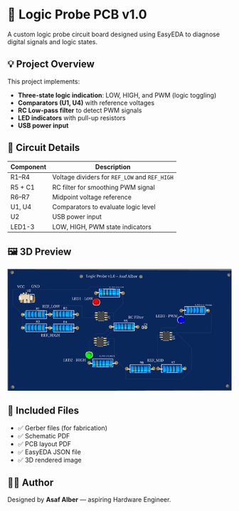 # 🔧 Logic Probe PCB v1.0

A custom logic probe circuit board designed using EasyEDA to diagnose digital signals and logic states.

## 💡 Project Overview
This project implements:
- **Three-state logic indication**: LOW, HIGH, and PWM (logic toggling)
- **Comparators (U1, U4)** with reference voltages
- **RC Low-pass filter** to detect PWM signals
- **LED indicators** with pull-up resistors
- **USB power input**

## 🧩 Circuit Details
| Component | Description |
|-----------|-------------|
| R1–R4     | Voltage dividers for `REF_LOW` and `REF_HIGH` |
| R5 + C1   | RC filter for smoothing PWM signal |
| R6–R7     | Midpoint voltage reference |
| U1, U4    | Comparators to evaluate logic level |
| U2        | USB power input |
| LED1-3    | LOW, HIGH, PWM state indicators |

## 🖼️ 3D Preview
![3D View](3D%20View.png)

## 📂 Included Files
- ✅ Gerber files (for fabrication)
- ✅ Schematic PDF
- ✅ PCB layout PDF
- ✅ EasyEDA JSON file
- ✅ 3D rendered image

## 👨‍💻 Author
Designed by **Asaf Alber** — aspiring Hardware Engineer.

